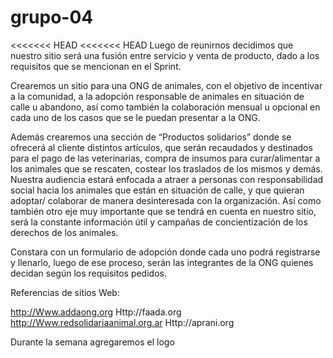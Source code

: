 # grupo-04

<<<<<<< HEAD
<<<<<<< HEAD
Luego de reunirnos decidimos que nuestro sitio será una fusión entre servicio y venta de producto, dado a los requisitos que se mencionan en el Sprint.

Crearemos un sitio para una ONG de animales, con el objetivo de incentivar a la comunidad, a la adopción responsable de animales en situación de calle u abandono, así como también la colaboración mensual u opcional en cada uno de los casos que se le puedan presentar a la ONG.

Además crearemos una sección de “Productos solidarios” donde se ofrecerá al cliente distintos artículos, que serán recaudados y destinados para el pago de las veterinarias, compra de insumos para curar/alimentar a los animales que se rescaten, costear los traslados de los mismos y demás.
Nuestra audiencia estará enfocada a atraer a personas con responsabilidad social hacia los animales que están en situación de calle, y que quieran adoptar/ colaborar de manera desinteresada con la organización. Así como también otro eje muy importante que se tendrá en cuenta en nuestro sitio, será la constante información útil y campañas de concientización de los derechos de los animales.

Constara con un formulario de adopción donde cada uno podrá registrarse y llenarlo, luego de ese proceso, serán las integrantes de la ONG quienes decidan según los requisitos pedidos.

Referencias de sitios Web:

http://Www.addaong.org
Http://faada.org
http://Www.redsolidariaanimal.org.ar
Http://aprani.org


Durante la semana agregaremos el logo